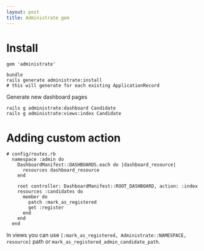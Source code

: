 ```yaml
---
layout: post
title: Administrate gem
---
```


# Install

```
gem 'administrate'

bundle
rails generate administrate:install
# this will generate for each existing ApplicationRecord
```

Generate new dashboard pages

~~~
rails g administrate:dashboard Candidate
rails g administrate:views:index Candidate
~~~

# Adding custom action

~~~
# config/routes.rb
  namespace :admin do
    DashboardManifest::DASHBOARDS.each do |dashboard_resource|
      resources dashboard_resource
    end

    root controller: DashboardManifest::ROOT_DASHBOARD, action: :index
    resources :candidates do
      member do
        patch :mark_as_registered
        get :register
      end
    end
  end
~~~

In views you can use `[:mark_as_registered, Administrate::NAMESPACE, resource]`
path or `mark_as_registered_admin_candidate_path`.



